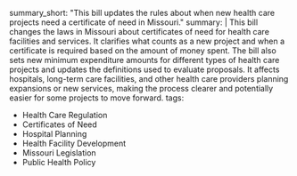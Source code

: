 summary_short: "This bill updates the rules about when new health care projects need a certificate of need in Missouri."
summary: |
  This bill changes the laws in Missouri about certificates of need for health care facilities and services. It clarifies what counts as a new project and when a certificate is required based on the amount of money spent. The bill also sets new minimum expenditure amounts for different types of health care projects and updates the definitions used to evaluate proposals. It affects hospitals, long-term care facilities, and other health care providers planning expansions or new services, making the process clearer and potentially easier for some projects to move forward.
tags:
  - Health Care Regulation
  - Certificates of Need
  - Hospital Planning
  - Health Facility Development
  - Missouri Legislation
  - Public Health Policy
